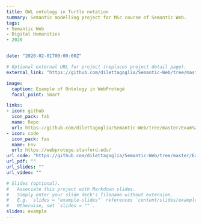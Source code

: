 ```yaml
---
title: OWL ontology in Turtle notation
summary: Semantic modelling project for MSc course of Semantic Web.
tags:
- Semantic Web
- Digital Humanities
- 2020


date: "2020-02-01T00:00:00Z"

# Optional external URL for project (replaces project detail page).
external_link: "https://github.com/dilettagoglia/Semantic-Web/tree/master/Exam%20project"

image:
  caption: Example of Ontology in WebProtegé 
  focal_point: Smart

links:
- icon: github
  icon_pack: fab
  name: Repo
  url: https://github.com/dilettagoglia/Semantic-Web/tree/master/Exam%20project
- icon: code
  icon_pack: fas
  name: Env
  url: https://webprotege.stanford.edu/
url_code: "https://github.com/dilettagoglia/Semantic-Web/tree/master/Exam%20project"
url_pdf: ""
url_slides: ""
url_video: ""

# Slides (optional).
#   Associate this project with Markdown slides.
#   Simply enter your slide deck's filename without extension.
#   E.g. `slides = "example-slides"` references `content/slides/example-slides.md`.
#   Otherwise, set `slides = ""`.
slides: example
---
```


